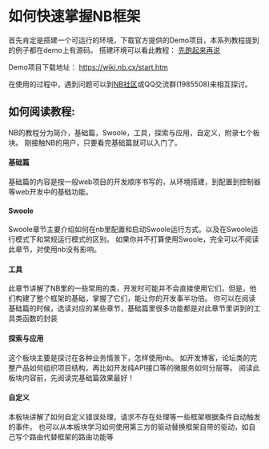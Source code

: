 # 如何快速掌握NB框架

首先肯定是搭建一个可运行的环境，下载官方提供的Demo项目，本系列教程提到的例子都在demo上有源码。
搭建环境可以看此教程：
[先跑起来再说](/start.htm)

Demo项目下载地址：
https://wiki.nb.cx/start.htm

在使用的过程中，遇到问题可以到[NB社区](https://chui.nb.cx/)或QQ交流群(1985508)来相互探讨。

## 如何阅读教程:

NB的教程分为简介，基础篇，Swoole，工具，探索与应用，自定义，附录七个板块。
刚接触NB的用户，只要看完基础篇就可以入门了。

#### 基础篇
基础篇的内容是按一般web项目的开发顺序书写的，从环境搭建，到配置到控制器等web开发中的基础功能。

#### Swoole
Swoole章节主要介绍如何在nb里配置和启动Swoole运行方式。以及在Swoole运行模式下和常规运行模式的区别。
如果你并不打算使用Swoole，完全可以不阅读此章节，对使用nb没有影响。

#### 工具
此章节讲解了NB里的一些常用的类，开发时可能并不会直接使用它们，但是，他们构建了整个框架的基础，掌握了它们，能让你的开发事半功倍。
你可以在阅读基础篇的时候，选读对应的某些章节，基础篇里很多功能都是对此章节里讲到的工具类函数的封装


#### 探索与应用
这个板块主要是探讨在各种业务情景下，怎样使用nb。
如开发博客，论坛类的完整产品如何组织项目结构，再比如开发纯API接口等的微服务如何分层等。
阅读此板块内容前，先阅读完基础篇效果最好！

#### 自定义
本板块讲解了如何自定义错误处理，请求不存在处理等一些框架根据条件自动触发的事件。
也可以从本板块学习如何使用第三方的驱动替换框架自带的驱动，如自己写个路由代替框架的路由功能等







    
    